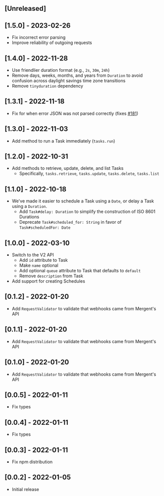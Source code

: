 ## [Unreleased]

## [1.5.0] - 2023-02-26

- Fix incorrect error parsing
- Improve reliability of outgoing requests

## [1.4.0] - 2022-11-28

- Use friendlier duration format (e.g., `2s`, `30m`, `24h`)
- Remove days, weeks, months, and years from `Duration` to avoid confusion
  across daylight savings time zone transitions
- Remove `tinyduration` dependency

## [1.3.1] - 2022-11-18

- Fix for when error JSON was not parsed correctly (fixes [#181](https://github.com/mergentlabs/mergent-js/issues/181))

## [1.3.0] - 2022-11-03

- Add method to run a Task immediately (`tasks.run`)

## [1.2.0] - 2022-10-31

- Add methods to retrieve, update, delete, and list Tasks
  - Specifically, `tasks.retrieve`, `tasks.update`, `tasks.delete`, `tasks.list`

## [1.1.0] - 2022-10-18

- We've made it easier to schedule a Task using a `Date`, or delay a Task using a `Duration`.
  - Add `Task#delay: Duration` to simplify the construction of ISO 8601 Durations
  - Deprecate `Task#scheduled_for: String` in favor of `Task#scheduledFor: Date`

## [1.0.0] - 2022-03-10

- Switch to the V2 API
  - Add `id` attribute to Task
  - Make `name` optional
  - Add optional `queue` attribute to Task that defaults to `default`
  - Remove `description` from Task
- Add support for creating Schedules

## [0.1.2] - 2022-01-20

- Add `RequestValidator` to validate that webhooks came from Mergent's API

## [0.1.1] - 2022-01-20

- Add `RequestValidator` to validate that webhooks came from Mergent's API

## [0.1.0] - 2022-01-20

- Add `RequestValidator` to validate that webhooks came from Mergent's API

## [0.0.5] - 2022-01-11

- Fix types

## [0.0.4] - 2022-01-11

- Fix types

## [0.0.3] - 2022-01-11

- Fix npm distribution

## [0.0.2] - 2022-01-05

- Initial release
